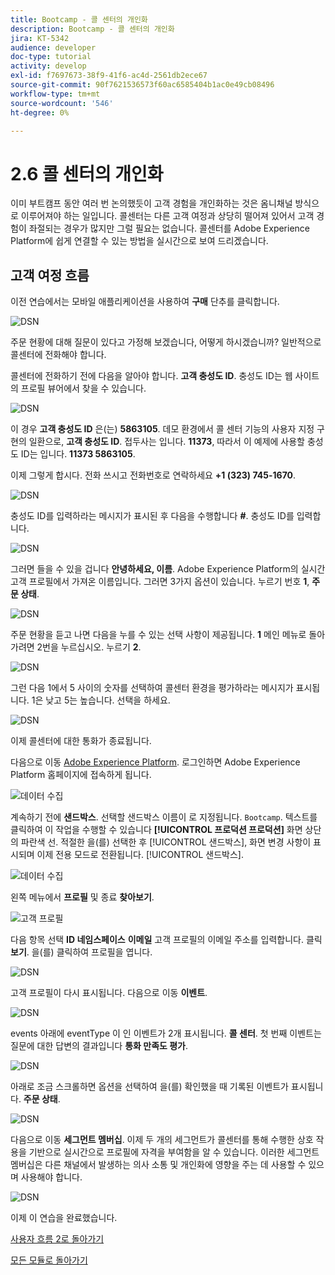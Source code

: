 ```yaml
---
title: Bootcamp - 콜 센터의 개인화
description: Bootcamp - 콜 센터의 개인화
jira: KT-5342
audience: developer
doc-type: tutorial
activity: develop
exl-id: f7697673-38f9-41f6-ac4d-2561db2ece67
source-git-commit: 90f7621536573f60ac6585404b1ac0e49cb08496
workflow-type: tm+mt
source-wordcount: '546'
ht-degree: 0%

---
```


# 2.6 콜 센터의 개인화

이미 부트캠프 동안 여러 번 논의했듯이 고객 경험을 개인화하는 것은 옴니채널 방식으로 이루어져야 하는 일입니다. 콜센터는 다른 고객 여정과 상당히 떨어져 있어서 고객 경험이 좌절되는 경우가 많지만 그럴 필요는 없습니다. 콜센터를 Adobe Experience Platform에 쉽게 연결할 수 있는 방법을 실시간으로 보여 드리겠습니다.

## 고객 여정 흐름

이전 연습에서는 모바일 애플리케이션을 사용하여 **구매** 단추를 클릭합니다.

![DSN](./images/app20.png)

주문 현황에 대해 질문이 있다고 가정해 보겠습니다, 어떻게 하시겠습니까? 일반적으로 콜센터에 전화해야 합니다.

콜센터에 전화하기 전에 다음을 알아야 합니다. **고객 충성도 ID**. 충성도 ID는 웹 사이트의 프로필 뷰어에서 찾을 수 있습니다.

![DSN](./images/cc1.png)

이 경우 **고객 충성도 ID** 은(는) **5863105**. 데모 환경에서 콜 센터 기능의 사용자 지정 구현의 일환으로, **고객 충성도 ID**. 접두사는 입니다. **11373**, 따라서 이 예제에 사용할 충성도 ID는 입니다. **11373 5863105**.

이제 그렇게 합시다. 전화 쓰시고 전화번호로 연락하세요 **+1 (323) 745-1670**.

![DSN](./images/cc2.png)

충성도 ID를 입력하라는 메시지가 표시된 후 다음을 수행합니다 **#**. 충성도 ID를 입력합니다.

![DSN](./images/cc3.png)

그러면 들을 수 있을 겁니다 **안녕하세요, 이름**. Adobe Experience Platform의 실시간 고객 프로필에서 가져온 이름입니다. 그러면 3가지 옵션이 있습니다. 누르기 번호 **1**, **주문 상태**.

![DSN](./images/cc4.png)

주문 현황을 듣고 나면 다음을 누를 수 있는 선택 사항이 제공됩니다. **1** 메인 메뉴로 돌아가려면 2번을 누르십시오. 누르기 **2**.

![DSN](./images/cc5.png)

그런 다음 1에서 5 사이의 숫자를 선택하여 콜센터 환경을 평가하라는 메시지가 표시됩니다. 1은 낮고 5는 높습니다. 선택을 하세요.

![DSN](./images/cc6.png)

이제 콜센터에 대한 통화가 종료됩니다.

다음으로 이동 [Adobe Experience Platform](https://experience.adobe.com/platform). 로그인하면 Adobe Experience Platform 홈페이지에 접속하게 됩니다.

![데이터 수집](./images/home.png)

계속하기 전에 **샌드박스**. 선택할 샌드박스 이름이 로 지정됩니다. ``Bootcamp``. 텍스트를 클릭하여 이 작업을 수행할 수 있습니다 **[!UICONTROL 프로덕션 프로덕션]** 화면 상단의 파란색 선. 적절한 을(를) 선택한 후 [!UICONTROL 샌드박스], 화면 변경 사항이 표시되며 이제 전용 모드로 전환됩니다. [!UICONTROL 샌드박스].

![데이터 수집](./images/sb1.png)

왼쪽 메뉴에서 **프로필** 및 종료 **찾아보기**.

![고객 프로필](./images/homemenu.png)

다음 항목 선택 **ID 네임스페이스** **이메일** 고객 프로필의 이메일 주소를 입력합니다. 클릭 **보기**. 을(를) 클릭하여 프로필을 엽니다.

![DSN](./images/cc7.png)

고객 프로필이 다시 표시됩니다. 다음으로 이동 **이벤트**.

![DSN](./images/cc8.png)

events 아래에 eventType 이 인 이벤트가 2개 표시됩니다. **콜 센터**. 첫 번째 이벤트는 질문에 대한 답변의 결과입니다 **통화 만족도 평가**.

![DSN](./images/cc9.png)

아래로 조금 스크롤하면 옵션을 선택하여 을(를) 확인했을 때 기록된 이벤트가 표시됩니다. **주문 상태**.

![DSN](./images/cc10.png)

다음으로 이동 **세그먼트 멤버십**. 이제 두 개의 세그먼트가 콜센터를 통해 수행한 상호 작용을 기반으로 실시간으로 프로필에 자격을 부여함을 알 수 있습니다. 이러한 세그먼트 멤버십은 다른 채널에서 발생하는 의사 소통 및 개인화에 영향을 주는 데 사용할 수 있으며 사용해야 합니다.

![DSN](./images/cc11.png)

이제 이 연습을 완료했습니다.

[사용자 흐름 2로 돌아가기](./uc2.md)

[모든 모듈로 돌아가기](../../overview.md)
